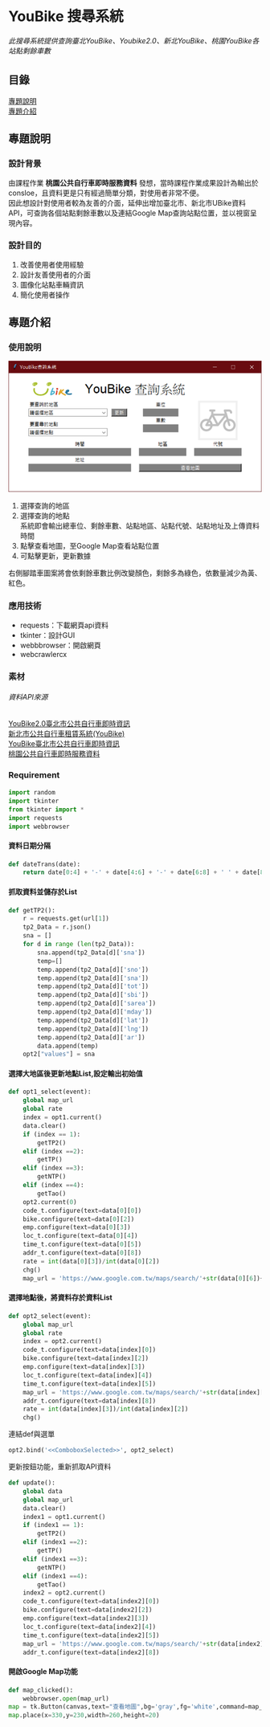 # YouBike 搜尋系統

###### 此搜尋系統提供查詢臺北YouBike、Youbike2.0、新北YouBike、桃園YouBike各站點剩餘車數


## 目錄
[專題說明](https://github.com/yu-chen11/ubike-search/blob/main/README.md#%E5%B0%88%E9%A1%8C%E8%AA%AA%E6%98%8E)  
[專題介紹](https://github.com/yu-chen11/ubike-search/blob/main/README.md#%E5%B0%88%E9%A1%8C%E4%BB%8B%E7%B4%B9)


## 專題說明

### 設計背景

由課程作業 **桃園公共自行車即時服務資料** 發想，當時課程作業成果設計為輸出於consloe，且資料更是只有經過簡單分類，對使用者非常不便。  
因此想設計對使用者較為友善的介面，延伸出增加臺北市、新北市UBike資料API，可查詢各個站點剩餘車數以及連結Google Map查詢站點位置，並以視窗呈現內容。

### 設計目的
1. 改善使用者使用經驗
1. 設計友善使用者的介面
1. 圖像化站點車輛資訊
1. 簡化使用者操作

## 專題介紹

### 使用說明
![使用介面](img_readme/main.png)
1. 選擇查詢的地區
2. 選擇查詢的地點  
系統即會輸出總車位、剩餘車數、站點地區、站點代號、站點地址及上傳資料時間
3. 點擊查看地圖，至Google Map查看站點位置
4. 可點擊更新，更新數據
   
右側腳踏車圖案將會依剩餘車數比例改變顏色，剩餘多為綠色，依數量減少為黃、紅色。

### 應用技術
* requests：下載網頁api資料
* tkinter：設計GUI
* webbbrowser：開啟網頁
* webcrawlercx

### 素材
###### 資料API來源


[YouBike2.0臺北市公共自行車即時資訊](https://data.gov.tw/dataset/137993)  
[新北市公共自行車租賃系統(YouBike)](https://data.ntpc.gov.tw/datasets/71CD1490-A2DF-4198-BEF1-318479775E8A)  
[YouBike臺北市公共自行車即時資訊](https://data.gov.tw/dataset/128706)  
[桃園公共自行車即時服務資料](https://data.tycg.gov.tw/opendata/datalist/datasetMeta?oid=5ca2bfc7-9ace-4719-88ae-4034b9a5a55c)


### Requirement

```py
import random
import tkinter
from tkinter import *
import requests
import webbrowser
```
#### 資料日期分隔
```py
def dateTrans(date):
    return date[0:4] + '-' + date[4:6] + '-' + date[6:8] + ' ' + date[8:10] + ':' + date[10:12] + ':' + date[12:14]
```
#### 抓取資料並儲存於List
```py
def getTP2():
    r = requests.get(url[1])
    tp2_Data = r.json()
    sna = []
    for d in range (len(tp2_Data)):
        sna.append(tp2_Data[d]['sna'])
        temp=[]
        temp.append(tp2_Data[d]['sno'])
        temp.append(tp2_Data[d]['sna'])
        temp.append(tp2_Data[d]['tot'])
        temp.append(tp2_Data[d]['sbi'])
        temp.append(tp2_Data[d]['sarea'])
        temp.append(tp2_Data[d]['mday'])
        temp.append(tp2_Data[d]['lat'])
        temp.append(tp2_Data[d]['lng'])
        temp.append(tp2_Data[d]['ar'])
        data.append(temp)
    opt2["values"] = sna
```
#### 選擇大地區後更新地點List,設定輸出初始值
```py
def opt1_select(event):
    global map_url
    global rate
    index = opt1.current()
    data.clear()
    if (index == 1):
        getTP2()
    elif (index ==2):
        getTP()
    elif (index ==3):
        getNTP()
    elif (index ==4):
        getTao()
    opt2.current(0)
    code_t.configure(text=data[0][0])
    bike.configure(text=data[0][2])
    emp.configure(text=data[0][3])
    loc_t.configure(text=data[0][4])
    time_t.configure(text=data[0][5])
    addr_t.configure(text=data[0][8])
    rate = int(data[0][3])/int(data[0][2])
    chg()
    map_url = 'https://www.google.com.tw/maps/search/'+str(data[0][6])+','+str(data[0][7])
```
#### 選擇地點後，將資料存於資料List
```py
def opt2_select(event):
    global map_url
    global rate
    index = opt2.current()
    code_t.configure(text=data[index][0])
    bike.configure(text=data[index][2])
    emp.configure(text=data[index][3])
    loc_t.configure(text=data[index][4])
    time_t.configure(text=data[index][5])
    map_url = 'https://www.google.com.tw/maps/search/'+str(data[index][6])+','+str(data[index][7])
    addr_t.configure(text=data[index][8])
    rate = int(data[index][3])/int(data[index][2])
    chg()
```
連結def與選單
```py
opt2.bind('<<ComboboxSelected>>', opt2_select)
```
更新按鈕功能，重新抓取API資料
```py
def update():
    global data
    global map_url
    data.clear()
    index1 = opt1.current()
    if (index1 == 1):
        getTP2()
    elif (index1 ==2):
        getTP()
    elif (index1 ==3):
        getNTP()
    elif (index1 ==4):
        getTao()
    index2 = opt2.current()
    code_t.configure(text=data[index2][0])
    bike.configure(text=data[index2][2])
    emp.configure(text=data[index2][3])
    loc_t.configure(text=data[index2][4])
    time_t.configure(text=data[index2][5])
    map_url = 'https://www.google.com.tw/maps/search/'+str(data[index2][6])+','+str(data[index2][7])
    addr_t.configure(text=data[index2][8])
```
#### 開啟Google Map功能
```py
def map_clicked():
    webbrowser.open(map_url)
map = tk.Button(canvas,text="查看地圖",bg='gray',fg='white',command=map_clicked)
map.place(x=330,y=230,width=260,height=20)
```